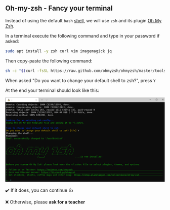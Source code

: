 ## Oh-my-zsh - Fancy your terminal

Instead of using the default `bash` [shell](https://en.wikipedia.org/wiki/Shell_(computing)), we will use `zsh` and its plugin [Oh My Zsh](https://ohmyz.sh/).

In a terminal execute the following command and type in your password if asked:

```bash
sudo apt install -y zsh curl vim imagemagick jq
```

Then copy-paste the following command:

```bash
sh -c "$(curl -fsSL https://raw.github.com/ohmyzsh/ohmyzsh/master/tools/install.sh)"
```

When asked "Do you want to change your default shell to zsh?", press `Y`

At the end your terminal should look like this:

![Ubuntu terminal with OhMyZsh](images/oh_my_zsh.png)

:heavy_check_mark: If it does, you can continue :+1:

:x: Otherwise, please **ask for a teacher**
